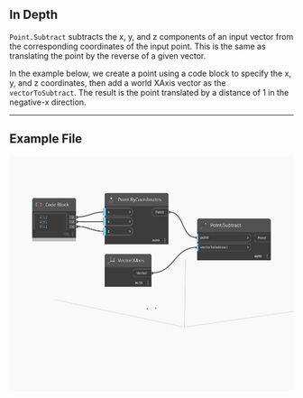 ## In Depth
`Point.Subtract` subtracts the x, y, and z components of an input vector from the corresponding coordinates of the input point. This is the same as translating the point by the reverse of a given vector. 

In the example below, we create a point using a code block to specify the x, y, and z coordinates, then add a world XAxis vector as the `vectorToSubtract`. The result is the point translated by a distance of 1 in the negative-x direction.

___
## Example File

![Subtract](./Autodesk.DesignScript.Geometry.Point.Subtract_img.jpg)


